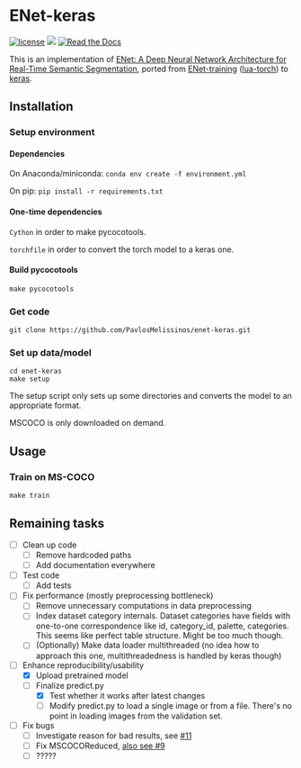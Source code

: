 # ENet-keras

[![license](https://img.shields.io/github/license/mashape/apistatus.svg)](https://github.com/PavlosMelissinos/enet-keras/blob/master/LICENSE)
![](https://reposs.herokuapp.com/?path=PavlosMelissinos/enet-keras&style=flat&color=red)
[![Read the Docs](https://img.shields.io/readthedocs/pip.svg)]()

This is an implementation of [ENet: A Deep Neural Network Architecture for Real-Time Semantic Segmentation](https://arxiv.org/abs/1606.02147), ported from [ENet-training](https://github.com/e-lab/ENet-training) ([lua-torch](https://github.com/torch/torch7)) to [keras](https://github.com/fchollet/keras).


## Installation

### Setup environment

#### Dependencies


On Anaconda/miniconda: `conda env create -f environment.yml`

On pip: `pip install -r requirements.txt`

#### One-time dependencies

`Cython` in order to make pycocotools.

`torchfile` in order to convert the torch model to a keras one.


#### Build pycocotools

```
make pycocotools
```

### Get code

`git clone https://github.com/PavlosMelissinos/enet-keras.git`

### Set up data/model

```
cd enet-keras
make setup
```

The setup script only sets up some directories and converts the model to an appropriate format.

MSCOCO is only downloaded on demand. 

## Usage

### Train on MS-COCO

`make train`

## Remaining tasks

- [ ] Clean up code
  - [ ] Remove hardcoded paths
  - [ ] Add documentation everywhere
- [ ] Test code
  - [ ] Add tests
- [ ] Fix performance (mostly preprocessing bottleneck)
  - [ ] Remove unnecessary computations in data preprocessing
  - [ ] Index dataset category internals. Dataset categories have fields with one-to-one correspondence like id, category_id, palette, categories. This seems like perfect table structure. Might be too much though.
  - [ ] (Optionally) Make data loader multithreaded (no idea how to approach this one, multithreadedness is handled by keras though)
- [ ] Enhance reproducibility/usability
  - [x] Upload pretrained model
  - [ ] Finalize predict.py
    - [x] Test whether it works after latest changes
    - [ ] Modify predict.py to load a single image or from a file. There's no point in loading images from the validation set.
- [ ] Fix bugs
  - [ ] Investigate reason for bad results, see [#11](https://github.com/PavlosMelissinos/enet-keras/issues/11)
  - [ ] Fix MSCOCOReduced, [also see #9](https://github.com/PavlosMelissinos/enet-keras/issues/9)
  - [ ] ?????

